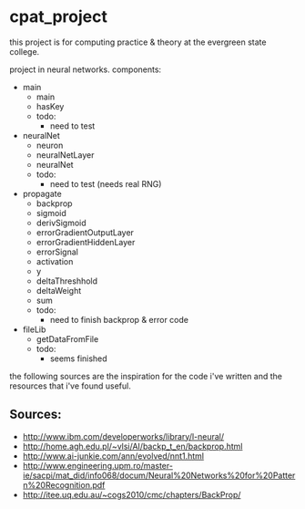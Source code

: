 cpat_project
============

this project is for computing practice & theory at the evergreen state college.

project in neural networks. components:
* main
  * main
  * hasKey
  * todo:
     * need to test
* neuralNet
  * neuron
  * neuralNetLayer
  * neuralNet
  * todo:
     * need to test (needs real RNG)
* propagate
  * backprop
  * sigmoid
  * derivSigmoid
  * errorGradientOutputLayer
  * errorGradientHiddenLayer
  * errorSignal
  * activation
  * y
  * deltaThreshhold
  * deltaWeight
  * sum
  * todo:
     * need to finish backprop & error code
* fileLib
  * getDataFromFile
  * todo:
     * seems finished

the following sources are the inspiration for the code
i've written and the resources that i've found useful.

Sources:
--------
   - http://www.ibm.com/developerworks/library/l-neural/
   - http://home.agh.edu.pl/~vlsi/AI/backp_t_en/backprop.html
   - http://www.ai-junkie.com/ann/evolved/nnt1.html
   - http://www.engineering.upm.ro/master-ie/sacpi/mat_did/info068/docum/Neural%20Networks%20for%20Pattern%20Recognition.pdf
   - http://itee.uq.edu.au/~cogs2010/cmc/chapters/BackProp/


